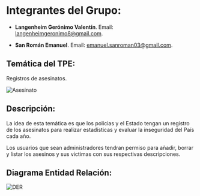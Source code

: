 # Integrantes del Grupo:

- **Langenheim Gerónimo Valentín**. Email: langenheimgeronimo8@gmail.com.

- **San Román Emanuel**. Email: emanuel.sanroman03@gmail.com.

## Temática del TPE: 
Registros de asesinatos.

![Asesinato](https://github.com/EmaSanro/TPE-WEB2/assets/127814840/a4130867-37b3-4d6f-a046-7a42b22f3b8d)



## Descripción: 
La idea de esta temática es que los policias y el Estado tengan un registro de los asesinatos para realizar estadísticas y evaluar la inseguridad del País cada año.

Los usuarios que sean administradores tendran permiso para añadir, borrar y listar los asesinos y sus victimas con sus respectivas descripciones.

## Diagrama Entidad Relación:

![DER](https://github.com/EmaSanro/TPE-WEB2/assets/127814840/25754c8f-78c6-48e1-b91c-7ada28254c94)
